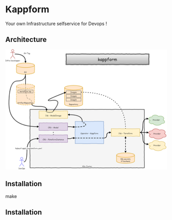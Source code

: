 # Kappform

Your own Infrastructure selfservice for Devops !

## Architecture

![General kappform architecture.](https://raw.githubusercontent.com/matgou/kappform/main/docs/kappform_architecture_v2023-03-31.png)

## Installation

   make

## Installation